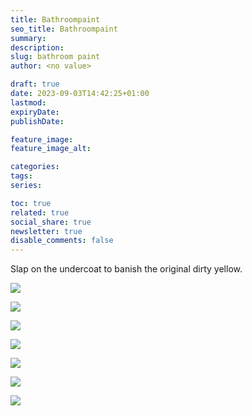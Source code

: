 ```yaml
---
title: Bathroompaint
seo_title: Bathroompaint
summary: 
description: 
slug: bathroom paint
author: <no value>

draft: true
date: 2023-09-03T14:42:25+01:00
lastmod: 
expiryDate: 
publishDate: 

feature_image: 
feature_image_alt: 

categories:
tags:
series:

toc: true
related: true
social_share: true
newsletter: true
disable_comments: false
---
```


Slap on the undercoat to banish the original dirty yellow.

![](/images/0272.jpeg)

![](/images/0273.jpeg)

![](/images/0274.jpeg)


![](/images/0276.jpeg)

![](/images/0277.jpeg)


![](/images/0279.jpeg)

![](/images/0281.jpeg)


